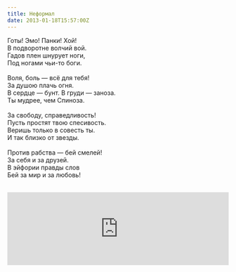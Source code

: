 ```yaml
---
title: Неформал
date: 2013-01-18T15:57:00Z
---
```


Готы! Эмо! Панки! Хой!<br />
В подворотне волчий вой.<br />
Гадов плен шнурует ноги,<br />
Под ногами чьи-то боги.<br />
<br />
Воля, боль — всё для тебя!<br />
За душою плачь огня.<br />
В сердце — бунт. В груди — заноза.<br />
Ты мудрее, чем Спиноза.<br />
<br />
За свободу, справедливость!<br />
Пусть простят твою спесивость.<br />
Веришь только в совесть ты.<br />
И так близко от звезды.<br />
<br />
Против рабства — бей смелей!<br />
За себя и за друзей.<br />
В эйфории правды слов<br />
Бей за мир и за любовь!<br />
<br />
<iframe frameborder="no" height="166" scrolling="no" src="https://w.soundcloud.com/player/?url=http%3A%2F%2Fapi.soundcloud.com%2Ftracks%2F78531186&amp;color=ff0000&amp;auto_play=false&amp;show_artwork=false" width="100%"></iframe>